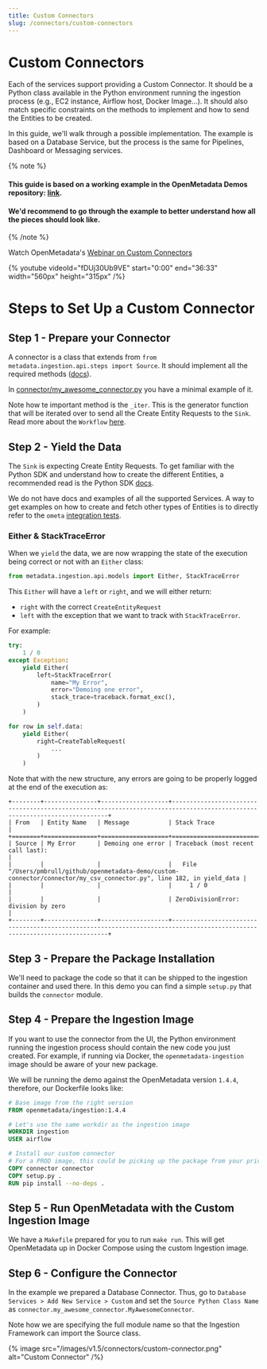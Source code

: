 ```yaml
---
title: Custom Connectors
slug: /connectors/custom-connectors
---
```


# Custom Connectors

Each of the services support providing a Custom Connector. It should be a Python class available in the Python environment
running the ingestion process (e.g., EC2 instance, Airflow host, Docker Image...). It should also match specific constraints on the methods to implement and how to send the Entities to be
created.

In this guide, we'll walk through a possible implementation. The example is based on a Database Service, but the
process is the same for Pipelines, Dashboard or Messaging services.

{% note %}

#### This guide is based on a working example in the OpenMetadata Demos repository: [link](https://github.com/open-metadata/openmetadata-demo/tree/main/custom-connector).

#### We'd recommend to go through the example to better understand how all the pieces should look like.

{% /note %}

Watch OpenMetadata's [Webinar on Custom Connectors](https://www.youtube.com/watch?v=fDUj30Ub9VE)

{% youtube videoId="fDUj30Ub9VE" start="0:00" end="36:33" width="560px" height="315px" /%}

# Steps to Set Up a Custom Connector

## Step 1 - Prepare your Connector

A connector is a class that extends from `from metadata.ingestion.api.steps import Source`. It should implement
all the required methods ([docs](https://docs.open-metadata.org/sdk/python/build-connector/source#for-consumers-of-openmetadata-ingestion-to-define-custom-connectors-in-their-own-package-with-same-namespace)).

In [connector/my_awesome_connector.py](https://github.com/open-metadata/openmetadata-demo/blob/main/custom-connector/connector/my_awesome_connector.py) you have a minimal example of it.

Note how te important method is the `_iter`. This is the generator function that will be iterated over
to send all the Create Entity Requests to the `Sink`. Read more about the `Workflow` [here](https://docs.open-metadata.org/sdk/python/build-connector).

## Step 2 - Yield the Data

The `Sink` is expecting Create Entity Requests. To get familiar with the Python SDK and understand how to create
the different Entities, a recommended read is the Python SDK [docs](/sdk/python).

We do not have docs and examples of all the supported Services. A way to get examples on how to create and fetch
other types of Entities is to directly refer to the `ometa` [integration tests](https://github.com/open-metadata/OpenMetadata/tree/main/ingestion/tests/integration/ometa).

### Either & StackTraceError

When we `yield` the data, we are now wrapping the state of the execution being correct or not with an `Either` class:

```python
from metadata.ingestion.api.models import Either, StackTraceError
```

This `Either` will have a `left` or `right`, and we will either return:
- `right` with the correct `CreateEntityRequest`
- `left` with the exception that we want to track with `StackTraceError`.


For example:

```python
try:
    1 / 0
except Exception:
    yield Either(
        left=StackTraceError(
            name="My Error",
            error="Demoing one error",
            stack_trace=traceback.format_exc(),
        )
    )

for row in self.data:
    yield Either(
        right=CreateTableRequest(
            ...
        )
    )
```

Note that with the new structure, any errors are going to be properly logged at the end of the execution as:

```
+--------+---------------+-------------------+--------------------------------------------------------------------------------------------------------------------------+
| From   | Entity Name   | Message           | Stack Trace                                                                                                              |
+========+===============+===================+==========================================================================================================================+
| Source | My Error      | Demoing one error | Traceback (most recent call last):                                                                                       |
|        |               |                   |   File "/Users/pmbrull/github/openmetadata-demo/custom-connector/connector/my_csv_connector.py", line 182, in yield_data |
|        |               |                   |     1 / 0                                                                                                                |
|        |               |                   | ZeroDivisionError: division by zero                                                                                      |
+--------+---------------+-------------------+--------------------------------------------------------------------------------------------------------------------------+
```

## Step 3 - Prepare the Package Installation

We'll need to package the code so that it can be shipped to the ingestion container and used there. In this demo
you can find a simple `setup.py` that builds the `connector` module.

## Step 4 - Prepare the Ingestion Image

If you want to use the connector from the UI, the Python environment running the ingestion process should contain
the new code you just created. For example, if running via Docker, the `openmetadata-ingestion` image should be 
aware of your new package.

We will be running the demo against the OpenMetadata version `1.4.4`, therefore, our Dockerfile looks like:

```Dockerfile
# Base image from the right version
FROM openmetadata/ingestion:1.4.4

# Let's use the same workdir as the ingestion image
WORKDIR ingestion
USER airflow

# Install our custom connector
# For a PROD image, this could be picking up the package from your private package index
COPY connector connector
COPY setup.py .
RUN pip install --no-deps .
```

## Step 5 - Run OpenMetadata with the Custom Ingestion Image

We have a `Makefile` prepared for you to run `make run`. This will get OpenMetadata up in Docker Compose using the
custom Ingestion image.

## Step 6 - Configure the Connector

In the example we prepared a Database Connector. Thus, go to `Database Services > Add New Service > Custom`
and set the `Source Python Class Name` as `connector.my_awesome_connector.MyAwesomeConnector`.

Note how we are specifying the full module name so that the Ingestion Framework can import the Source class.

{% image
  src="/images/v1.5/connectors/custom-connector.png"
  alt="Custom Connector" /%}
